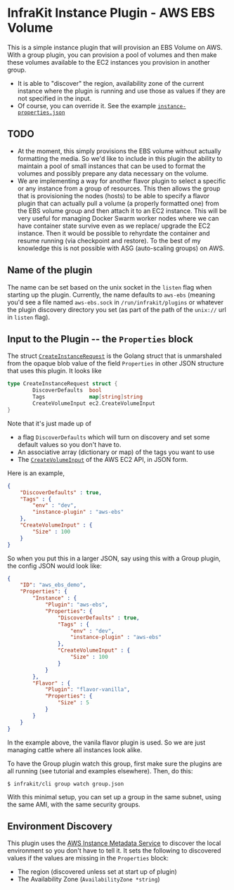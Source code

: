 InfraKit Instance Plugin - AWS EBS Volume
=========================================

This is a simple instance plugin that will provision an EBS Volume on AWS.
With a group plugin, you can provision a pool of volumes and then make
these volumes available to the EC2 instances you provision in another group.

  + It is able to "discover" the region, availability zone of the current
  instance where the plugin is running and use those as values if they are not specified in the
  input.
  + Of course, you can override it.  See the example [`instance-properties.json`](instance-properties.json)

## TODO

  + At the moment, this simply provisions the EBS volume without actually formatting the media.
So we'd like to include in this plugin the ability to maintain a pool of small instances that
can be used to format the volumes and possibly prepare any data necessary on the volume.
  + We are implementing a way for another flavor plugin to select a specific or any instance from
  a group of resources. This then allows the group that is provisioning the nodes (hosts) to be
  able to specify a flavor plugin that can actually pull a volume (a properly formatted one) from
  the EBS volume group and then attach it to an EC2 instance.  This will be very useful for managing
  Docker Swarm worker nodes where we can have container state survive even as we replace/ upgrade
  the EC2 instance.  Then it would be possible to rehyrdate the container and resume running (via
  checkpoint and restore).  To the best of my knowledge this is not possible with ASG (auto-scaling
  groups) on AWS.

## Name of the plugin

The name can be set based on the unix socket in the `listen` flag when starting up the plugin.  Currently,
the name defaults to `aws-ebs` (meaning you'd see a file named `aws-ebs.sock` in `/run/infrakit/plugins` or
whatever the plugin discovery directory you set (as part of the path of the `unix://` url in `listen` flag).


## Input to the Plugin -- the `Properties` block

The struct [`CreateInstanceRequest`](/plugin/instance/aws/ebs/plugin.go) is the Golang struct that is unmarshaled
from the opaque blob value of the field `Properties` in other JSON structure that uses this plugin.  It looks like
```go
type CreateInstanceRequest struct {
        DiscoverDefaults  bool
        Tags              map[string]string
        CreateVolumeInput ec2.CreateVolumeInput
}
```

Note that it's just made up of

  + a flag `DiscoverDefaults` which will turn on discovery and set some default values
so you don't have to.
  + An associative array (dictionary or map) of the tags you want to use
  + The [`CreateVolumeInput`](http://docs.aws.amazon.com/sdk-for-go/api/service/ec2/#CreateVolumeInput)
   of the AWS EC2 API, in JSON form.

Here is an example,

```json
{
    "DiscoverDefaults" : true,
    "Tags" : {
        "env" : "dev",
        "instance-plugin" : "aws-ebs"
    },
    "CreateVolumeInput" : {
        "Size" : 100
    }
}
```

So when you put this in a larger JSON, say using this with a Group plugin, the config JSON would look like:

```json
{
    "ID": "aws_ebs_demo",
    "Properties": {
        "Instance" : {
            "Plugin": "aws-ebs",
            "Properties": {
                "DiscoverDefaults" : true,
                "Tags" : {
                    "env" : "dev",
                    "instance-plugin" : "aws-ebs"
                },
                "CreateVolumeInput" : {
                    "Size" : 100
                }
            }
        },
        "Flavor" : {
            "Plugin": "flavor-vanilla",
            "Properties": {
                "Size" : 5
            }
        }
    }
}
```
In the example above, the vanila flavor plugin is used.  So we are just managing cattle where all instances
look alike.

To have the Group plugin watch this group, first make sure the plugins are all running (see tutorial and examples elsewhere).
Then, do this:

```
$ infrakit/cli group watch group.json
```

With this minimal setup, you can set up a group in the same subnet, using the same AMI, with the same security groups.

## Environment Discovery

This plugin uses the [AWS Instance Metadata Service](http://docs.aws.amazon.com/AWSEC2/latest/UserGuide/ec2-instance-metadata.htm)
to discover the local environment so you don't have to tell it.
It sets the following to discovered values if the values are missing in the `Properties` block:

  + The region (discovered unless set at start up of plugin)
  + The Availability Zone (`AvailabilityZone *string`)
